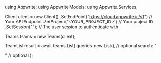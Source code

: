 using Appwrite;
using Appwrite.Models;
using Appwrite.Services;

Client client = new Client()
    .SetEndPoint("https://cloud.appwrite.io/v1") // Your API Endpoint
    .SetProject("&lt;YOUR_PROJECT_ID&gt;") // Your project ID
    .SetSession(""); // The user session to authenticate with

Teams teams = new Teams(client);

TeamList result = await teams.List(
    queries: new List<string>(), // optional
    search: "<SEARCH>" // optional
);